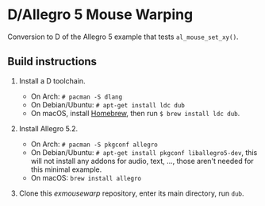 D/Allegro 5 Mouse Warping
=========================

Conversion to D of the Allegro 5 example that tests `al_mouse_set_xy()`.

Build instructions
------------------

1. Install a D toolchain.
    * On Arch: `# pacman -S dlang`
    * On Debian/Ubuntu: `# apt-get install ldc dub`
    * On macOS, install [Homebrew](https://brew.sh/), then run `$ brew install ldc dub`.

2. Install Allegro 5.2.
    * On Arch: `# pacman -S pkgconf allegro`
    * On Debian/Ubuntu: `# apt-get install pkgconf liballegro5-dev`, this will not install any addons for audio, text, ..., those aren't needed for this minimal example.
    * On macOS: `brew install allegro`

3. Clone this _exmousewarp_ repository, enter its main directory, run `dub`.
